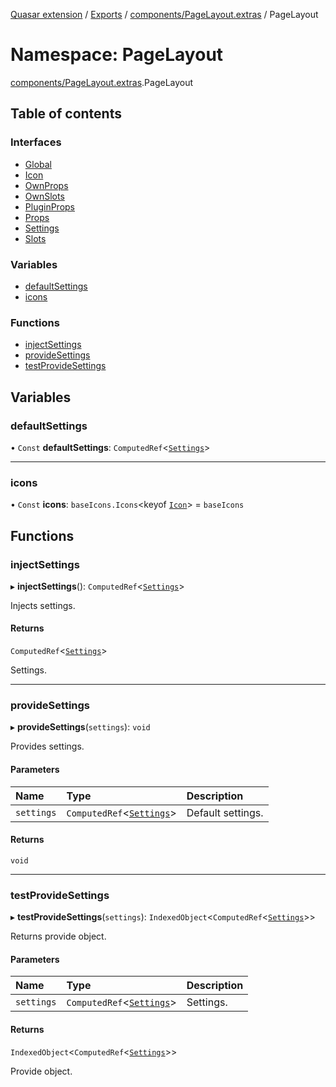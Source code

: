 [Quasar extension](../index.md) / [Exports](../modules.md) / [components/PageLayout.extras](components_PageLayout_extras.md) / PageLayout

# Namespace: PageLayout

[components/PageLayout.extras](components_PageLayout_extras.md).PageLayout

## Table of contents

### Interfaces

- [Global](../interfaces/components_PageLayout_extras.PageLayout.Global.md)
- [Icon](../interfaces/components_PageLayout_extras.PageLayout.Icon.md)
- [OwnProps](../interfaces/components_PageLayout_extras.PageLayout.OwnProps.md)
- [OwnSlots](../interfaces/components_PageLayout_extras.PageLayout.OwnSlots.md)
- [PluginProps](../interfaces/components_PageLayout_extras.PageLayout.PluginProps.md)
- [Props](../interfaces/components_PageLayout_extras.PageLayout.Props.md)
- [Settings](../interfaces/components_PageLayout_extras.PageLayout.Settings.md)
- [Slots](../interfaces/components_PageLayout_extras.PageLayout.Slots.md)

### Variables

- [defaultSettings](components_PageLayout_extras.PageLayout.md#defaultsettings)
- [icons](components_PageLayout_extras.PageLayout.md#icons)

### Functions

- [injectSettings](components_PageLayout_extras.PageLayout.md#injectsettings)
- [provideSettings](components_PageLayout_extras.PageLayout.md#providesettings)
- [testProvideSettings](components_PageLayout_extras.PageLayout.md#testprovidesettings)

## Variables

### defaultSettings

• `Const` **defaultSettings**: `ComputedRef`<[`Settings`](../interfaces/components_PageLayout_extras.PageLayout.Settings.md)\>

___

### icons

• `Const` **icons**: `baseIcons.Icons`<keyof [`Icon`](../interfaces/components_PageLayout_extras.PageLayout.Icon.md)\> = `baseIcons`

## Functions

### injectSettings

▸ **injectSettings**(): `ComputedRef`<[`Settings`](../interfaces/components_PageLayout_extras.PageLayout.Settings.md)\>

Injects settings.

#### Returns

`ComputedRef`<[`Settings`](../interfaces/components_PageLayout_extras.PageLayout.Settings.md)\>

Settings.

___

### provideSettings

▸ **provideSettings**(`settings`): `void`

Provides settings.

#### Parameters

| Name | Type | Description |
| :------ | :------ | :------ |
| `settings` | `ComputedRef`<[`Settings`](../interfaces/components_PageLayout_extras.PageLayout.Settings.md)\> | Default settings. |

#### Returns

`void`

___

### testProvideSettings

▸ **testProvideSettings**(`settings`): `IndexedObject`<`ComputedRef`<[`Settings`](../interfaces/components_PageLayout_extras.PageLayout.Settings.md)\>\>

Returns provide object.

#### Parameters

| Name | Type | Description |
| :------ | :------ | :------ |
| `settings` | `ComputedRef`<[`Settings`](../interfaces/components_PageLayout_extras.PageLayout.Settings.md)\> | Settings. |

#### Returns

`IndexedObject`<`ComputedRef`<[`Settings`](../interfaces/components_PageLayout_extras.PageLayout.Settings.md)\>\>

Provide object.
